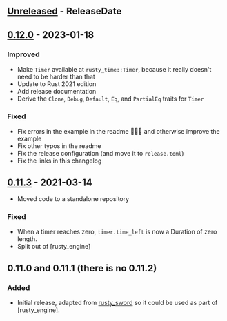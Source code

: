 <!-- next-header -->
## [Unreleased] - ReleaseDate


## [0.12.0] - 2023-01-18

### Improved

- Make `Timer` available at `rusty_time::Timer`, because it really doesn't need to be harder than that
- Update to Rust 2021 edition
- Add release documentation
- Derive the `Clone`, `Debug`, `Default`, `Eq`, and `PartialEq` traits for `Timer`

### Fixed

- Fix errors in the example in the readme 🤦🏻‍♂️ and otherwise improve the example
- Fix other typos in the readme
- Fix the release configuration (and move it to `release.toml`)
- Fix the links in this changelog

## [0.11.3] - 2021-03-14

- Moved code to a standalone repository

### Fixed

- When a timer reaches zero, `timer.time_left` is now a Duration of zero length.
- Split out of [rusty_engine]

## 0.11.0 and 0.11.1 (there is no 0.11.2)

### Added

- Initial release, adapted from [rusty_sword](https://github.com/cleancut/rusty_sword)
  so it could be used as part of [rusty_engine].

[`rusty_engine`]: https://github.com/cleancut/rusty_engine
[`rusty_sword`]: https://github.com/cleancut/rusty_sword

<!-- next-url -->
[Unreleased]: https://github.com/CleanCut/rusty_time/compare/v0.12.0...HEAD
[0.12.0]: https://github.com/cleancut/rusty_time/compare/v0.11.3...v0.12.0
[0.11.3]: https://github.com/cleancut/rusty_time/compare/initial...v0.11.3
